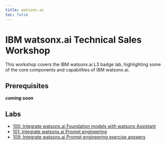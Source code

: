```yaml
---
title: watsonx.ai
toc: false
---
```


# IBM watsonx.ai Technical Sales Workshop

This workshop covers the IBM watsonx.ai L3 badge lab, highlighting some of the core components and capabilities of IBM watsonx.ai.

## Prerequisites

**_coming soon_**

## Labs

- [100: Integrate watsonx.ai Foundation models with watsonx Assistant](/watsonx/watsonxai/100)
- [101: Integrate watsonx.ai Prompt engineering](/watsonx/watsonxai/101)
- [109: Integrate watsonx.ai Prompt engineering exercise answers](/watsonx/watsonxai/109)
